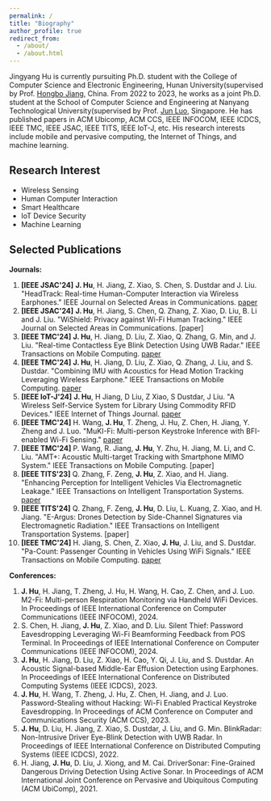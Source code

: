 ```yaml
---
permalink: /
title: "Biography"
author_profile: true
redirect_from: 
  - /about/
  - /about.html
---
```


Jingyang Hu is currently pursuiting Ph.D. student with the College of Computer Science and Electronic Engineering, Hunan University(supervised by Prof. [Hongbo Jiang](https://hongbojiang2004.github.io/en/), China. From 2022 to 2023, he works as a joint Ph.D. student at the School of Computer Science and Engineering at Nanyang Technological University(supervised by Prof. [Jun Luo](https://personal.ntu.edu.sg/junluo/), Singapore. He has published papers in ACM Ubicomp, ACM CCS, IEEE INFOCOM, IEEE ICDCS, IEEE TMC, IEEE JSAC, IEEE TITS, IEEE IoT-J, etc. His research interests include mobile and pervasive computing, the Internet of Things, and machine learning.

Research Interest
------
* Wireless Sensing
* Human Computer Interaction
* Smart Healthcare
* IoT Device Security
* Machine Learning

Selected Publications
------
**Journals:**

1. **[IEEE JSAC'24]** **J. Hu**, H. Jiang, Z. Xiao, S. Chen, S. Dustdar and J. Liu. "HeadTrack: Real-time Human-Computer Interaction via Wireless Earphones." IEEE Journal on Selected Areas in Communications. [paper](https://ieeexplore.ieee.org/document/10373032)
2. **[IEEE JSAC'24]** **J. Hu**, H. Jiang, S. Chen, Q. Zhang, Z. Xiao, D. Liu, B. Li and J. Liu. "WiShield: Privacy against Wi-Fi Human Tracking." IEEE Journal on Selected Areas in Communications. [paper]
3. **[IEEE TMC'24]** **J. Hu**, H. Jiang, D. Liu, Z. Xiao, Q. Zhang, G. Min, and J. Liu. "Real-time Contactless Eye Blink Detection Using UWB Radar." IEEE Transactions on Mobile Computing. [paper](https://ieeexplore.ieee.org/document/10275113)
4. **[IEEE TMC'24]** **J. Hu**, H. Jiang, D. Liu, Z. Xiao, Q. Zhang, J. Liu, and S. Dustdar. "Combining IMU with Acoustics for Head Motion Tracking Leveraging Wireless Earphone." IEEE Transactions on Mobile Computing. [paper](https://ieeexplore.ieee.org/document/10288089)
5. **[IEEE IoT-J'24]** **J. Hu**, H Jiang, D Liu, Z Xiao, S Dustdar, J Liu. "A Wireless Self-Service System for Library Using Commodity RFID Devices." IEEE Internet of Things Journal. [paper](https://ieeexplore.ieee.org/document/10201842)
6. **[IEEE TMC'24]** H. Wang, **J. Hu**, T. Zheng, J. Hu, Z. Chen, H. Jiang, Y. Zheng and J. Luo. "MuKI-Fi: Multi-person Keystroke Inference with BFI-enabled Wi-Fi Sensing." [paper](https://ieeexplore.ieee.org/document/10443555)
7. **[IEEE TMC'24]** P. Wang, R. Jiang, **J. Hu**, Y. Zhu, H. Jiang, M. Li, and C. Liu. "AMT+: Acoustic Multi-target Tracking with Smartphone MIMO System." IEEE Transactions on Mobile Computing. [paper]
8. **[IEEE TITS'23]** Q. Zhang, F. Zeng, **J. Hu**, Z. Xiao, and H. Jiang. "Enhancing Perception for Intelligent Vehicles Via Electromagnetic Leakage." IEEE Transactions on Intelligent Transportation Systems. [paper](https://ieeexplore.ieee.org/document/10367800)
9. **[IEEE TITS'24]** Q. Zhang, F. Zeng, **J. Hu**, D. Liu, L. Kuang, Z. Xiao, and H. Jiang. "E-Argus: Drones Detection by Side-Channel Signatures via Electromagnetic Radiation." IEEE Transactions on Intelligent Transportation Systems. [paper]
10. **[IEEE TMC'24]** H. Jiang, S. Chen, Z. Xiao, **J. Hu**, J. Liu, and S. Dustdar. "Pa-Count: Passenger Counting in Vehicles Using WiFi Signals." IEEE Transactions on Mobile Computing. [paper](https://ieeexplore.ieee.org/document/10089148)



**Conferences:**

1. **J. Hu**, H. Jiang, T. Zheng, J. Hu, H. Wang, H. Cao, Z. Chen, and J. Luo. M2-Fi: Multi-person Respiration Monitoring via Handheld WiFi Devices. In Proceedings of IEEE International Conference on Computer Communications (IEEE INFOCOM), 2024.
2. S. Chen, H. Jiang, **J. Hu**, Z. Xiao, and D. Liu. Silent Thief: Password Eavesdropping Leveraging Wi-Fi Beamforming Feedback from POS Terminal. In Proceedings of IEEE International Conference on Computer Communications (IEEE INFOCOM), 2024.
3. **J. Hu**, H. Jiang, D. Liu, Z. Xiao, H. Cao, Y. Qi, J. Liu, and S. Dustdar. An Acoustic Signal-based Middle-Ear Effusion Detection using Earphones. In Proceedings of IEEE International Conference on Distributed Computing Systems (IEEE ICDCS), 2023.
4. **J. Hu**, H. Wang, T. Zheng, J. Hu, Z. Chen, H. Jiang, and J. Luo. Password-Stealing without Hacking: Wi-Fi Enabled Practical Keystroke Eavesdropping. In Proceedings of ACM Conference on Computer and Communications Security (ACM CCS), 2023.
5. **J. Hu**, D. Liu, H. Jiang, Z. Xiao, S. Dustdar, J. Liu, and G. Min. BlinkRadar: Non-Intrusive Driver Eye-Blink Detection with UWB Radar. In Proceedings of IEEE International Conference on Distributed Computing Systems (IEEE ICDCS), 2022.
6. H. Jiang, **J. Hu**, D. Liu, J. Xiong, and M. Cai. DriverSonar: Fine-Grained Dangerous Driving Detection Using Active Sonar. In Proceedings of ACM International Joint Conference on Pervasive and Ubiquitous Computing (ACM UbiComp), 2021.
